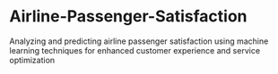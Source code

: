 # Airline-Passenger-Satisfaction
Analyzing and predicting airline passenger satisfaction using machine learning techniques for enhanced customer experience and service optimization
